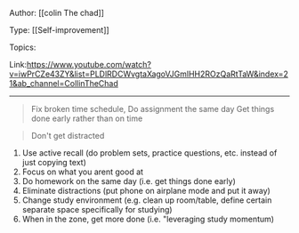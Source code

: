 
Author: [[colin The chad]]

Type: [[Self-improvement]]

Topics:

Link:https://www.youtube.com/watch?v=iwPrCZe43ZY&list=PLDlRDCWvgtaXagoVJGmlHH2ROzQaRtTaW&index=21&ab_channel=CollinTheChad
___
> Fix broken time schedule, Do assignment the same day
> Get things done early rather than on time

> Don't get distracted

1. Use active recall (do problem sets, practice questions, etc. instead of just copying text)
2. Focus on what you arent good at
3. Do homework on the same day (i.e. get things done early)
4. Eliminate distractions (put phone on airplane mode and put it away)
5. Change study environment (e.g. clean up room/table, define certain separate space specifically for studying)
6. When in the zone, get more done (i.e. "leveraging study momentum)